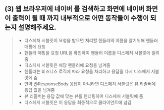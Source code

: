 ## (3) 웹 브라우저에 네이버 를 검색하고 화면에 네이버 화면이 출력이 될 때 까지 내부적으로 어떤 동작들이 수행이 되는지 설명해주세요.
> * 디스페처 서블릿이 요청을 받으면 처리할 핸들러의 이름을 알기위해 핸들러 매핑에 요청
> * 핸들러 매핑을 요청 URL을 확인하여 핸들러 이름을 디스페처 서블릿에 알려줌
> * 디스페처 서블릿은 해당 핸들러에 요청을 넘겨줌
> * 핸들러는 비즈니스 로직에 따라 요청을 처리하고 응답을 다시 디스페저 서블릿에 줌
> * 만약 @ResponseBody 응답이 아니라면 디스페처 서블릿은 뷰 리졸버에 응답 값을 넘겨줌
> * 뷰 리졸버는 응답 값에 맞는 뷰를 렌더링하여 디스페처 서블릿에 줌
> * 디스페저 서블릿은 이 응답을 최종적으로 클라이언트에 넘김
